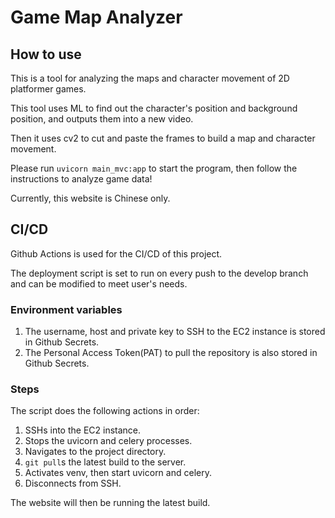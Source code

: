 # Game Map Analyzer

## How to use

This is a tool for analyzing the maps and character movement of 2D platformer games.

This tool uses ML to find out the character's position and background position, and outputs them into a new video.

Then it uses cv2 to cut and paste the frames to build a map and character movement.

Please run `uvicorn main_mvc:app` to start the program, then follow the instructions to analyze game data!

Currently, this website is Chinese only.

## CI/CD

Github Actions is used for the CI/CD of this project.

The deployment script is set to run on every push to the develop branch and can be modified to meet user's needs.

### Environment variables

1. The username, host and private key to SSH to the EC2 instance is stored in Github Secrets.
2. The Personal Access Token(PAT) to pull the repository is also stored in Github Secrets.

### Steps

The script does the following actions in order:

1. SSHs into the EC2 instance.
2. Stops the uvicorn and celery processes.
3. Navigates to the project directory.
4. `git pull`s the latest build to the server.
5. Activates venv, then start uvicorn and celery.
6. Disconnects from SSH.

The website will then be running the latest build.